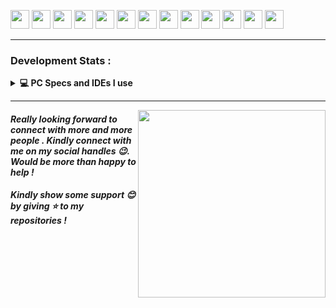 
<code><img height="30" src="https://img.icons8.com/color/48/000000/python--v1.png"/></code>
<code><img height="30" src="https://img.icons8.com/fluent/48/000000/flutter.png"/></code>
<code><img height="30" src="https://img.icons8.com/color/48/000000/c-programming.png"/></code>
<code><img height="30" src="https://img.icons8.com/color/48/000000/c-plus-plus-logo.png"/></code>
<code><img height="30" src="https://img.icons8.com/color/48/000000/html-5--v1.png"/></code>
<code><img height="30" src="https://img.icons8.com/color/48/000000/css3.png"/></code>
<code><img height="30" src="https://img.icons8.com/color/48/000000/visual-studio-code-2019.png"/></code>
<code><img height="30" src="https://img.icons8.com/fluent/48/000000/laravel.png"/></code>
<code><img height="30" src="https://img.icons8.com/color/48/000000/git.png"/></code>
<code><img height="30" src="https://img.icons8.com/fluent/48/000000/github.png"/></code>
<code><img height="30" src="https://img.icons8.com/fluent/48/000000/mysql-logo.png"/></code>
<code><img height="30" src="https://img.icons8.com/fluent/48/000000/php.png"/></code>
<code><img height="30" src="https://img.icons8.com/fluent/48/000000/javascript.png"/></code>


---

### Development Stats :



<details>	
  <br/>
  <summary><b>💻 PC Specs and IDEs I use </b></summary>
  	<ul>
      <li><b>OS:</b> Windows 10 Home  </li>
	    <li><b>Laptop: </b> HP Pavilion 15-9300H CPU, GTX 1050</li>
  	  <li><b>Browser: </b> Google Chrome/Microsoft Edge </li>
	    <li><b>Code Editor:</b>  VSCode , Codeblocks , Jupyter Notebook  
   </li>
	</ul>	
</details>

---

<img align="right" src="https://intro.rustbridge.com/img/ferris.gif" width="300">




	
#### *Really looking forward to connect with more and more people . Kindly connect with me on my social handles 😉. Would be more than happy to help !* 
	
#### *Kindly show some support 😊 by giving ⭐ to my repositories !*
	
 
 

<!--
<img align="right" src="https://raw.githubusercontent.com/devicons/devicon/master/icons/go/go-original.svg" alt="go" width="50" height="50"/>
**Aditya-Bhate/Aditya-Bhate** is a ✨ _special_ ✨ repository because its `README.md` (this file) appears on your GitHub profile.

Here are some ideas to get you started:

- 🔭 I’m currently working on ...
- 🌱 I’m currently learning ...
- 👯 I’m looking to collaborate on ...
- 🤔 I’m looking for help with ...
- 💬 Ask me about ...
- 📫 How to reach me: ...
- 😄 Pronouns: ...
- ⚡ Fun fact: ...
-->

